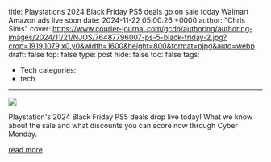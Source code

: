 title: Playstations 2024 Black Friday PS5 deals go on sale today Walmart Amazon ads live soon
date: 2024-11-22 05:00:26 +0000
author: "Chris Sims"
cover: https://www.courier-journal.com/gcdn/authoring/authoring-images/2024/11/21/NJOS/76487796007-ps-5-black-friday-2.jpg?crop=1919,1079,x0,y0&width=1600&height=800&format=pjpg&auto=webp
draft: false
top: false
type: post
hide: false
toc: false
tags:
  - Tech
categories:
  - tech
---

![](https://www.courier-journal.com/gcdn/authoring/authoring-images/2024/11/21/NJOS/76487796007-ps-5-black-friday-2.jpg?crop=1919,1079,x0,y0&width=1600&height=800&format=pjpg&auto=webp)

Playstation's 2024 Black Friday PS5 deals drop live today! What we know about the sale and what discounts you can score now through Cyber Monday.

[read more](https://www.courier-journal.com/story/entertainment/2024/11/22/when-black-friday-2024-ps5-deals-playstation-sale-now-near-me-controller-games-pro-console-discounts/76486065007/)
